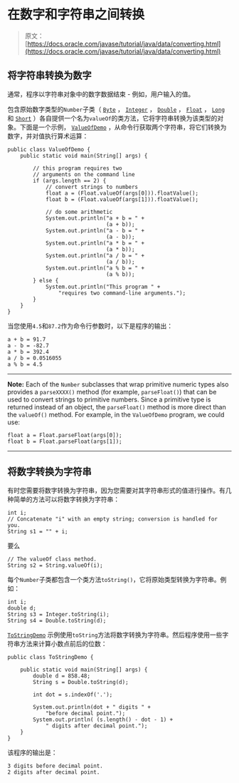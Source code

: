 # 在数字和字符串之间转换

> 原文： [https://docs.oracle.com/javase/tutorial/java/data/converting.html](https://docs.oracle.com/javase/tutorial/java/data/converting.html)

## 将字符串转换为数字

通常，程序以字符串对象中的数字数据结束 - 例如，用户输入的值。

包含原始数字类型的`Number`子类（ [`Byte`](https://docs.oracle.com/javase/8/docs/api/java/lang/Byte.html) ， [`Integer`](https://docs.oracle.com/javase/8/docs/api/java/lang/Integer.html) ， [`Double`](https://docs.oracle.com/javase/8/docs/api/java/lang/Double.html) ， [`Float`](https://docs.oracle.com/javase/8/docs/api/java/lang/Float.html) ， [`Long`](https://docs.oracle.com/javase/8/docs/api/java/lang/Long.html) 和 [`Short`](https://docs.oracle.com/javase/8/docs/api/java/lang/Short.html) ）各自提供一个名为`valueOf`的类方法，它将字符串转换为该类型的对象。下面是一个示例， [`ValueOfDemo`](examples/ValueOfDemo.java) ，从命令行获取两个字符串，将它们转换为数字，并对值执行算术运算：

```
public class ValueOfDemo {
    public static void main(String[] args) {

        // this program requires two 
        // arguments on the command line 
        if (args.length == 2) {
            // convert strings to numbers
            float a = (Float.valueOf(args[0])).floatValue(); 
            float b = (Float.valueOf(args[1])).floatValue();

            // do some arithmetic
            System.out.println("a + b = " +
                               (a + b));
            System.out.println("a - b = " +
                               (a - b));
            System.out.println("a * b = " +
                               (a * b));
            System.out.println("a / b = " +
                               (a / b));
            System.out.println("a % b = " +
                               (a % b));
        } else {
            System.out.println("This program " +
                "requires two command-line arguments.");
        }
    }
}

```

当您使用`4.5`和`87.2`作为命令行参数时，以下是程序的输出：

```
a + b = 91.7
a - b = -82.7
a * b = 392.4
a / b = 0.0516055
a % b = 4.5

```

* * *

**Note:** Each of the `Number` subclasses that wrap primitive numeric types also provides a `parseXXXX()` method (for example, `parseFloat()`) that can be used to convert strings to primitive numbers. Since a primitive type is returned instead of an object, the `parseFloat()` method is more direct than the `valueOf()` method. For example, in the `ValueOfDemo` program, we could use:

```
float a = Float.parseFloat(args[0]);
float b = Float.parseFloat(args[1]);

```

* * *

## 将数字转换为字符串

有时您需要将数字转换为字符串，因为您需要对其字符串形式的值进行操作。有几种简单的方法可以将数字转换为字符串：

```
int i;
// Concatenate "i" with an empty string; conversion is handled for you.
String s1 = "" + i;

```

要么

```
// The valueOf class method.
String s2 = String.valueOf(i);

```

每个`Number`子类都包含一个类方法`toString()`，它将原始类型转换为字符串。例如：

```
int i;
double d;
String s3 = Integer.toString(i); 
String s4 = Double.toString(d); 

```

[`ToStringDemo`](examples/ToStringDemo.java) 示例使用`toString`方法将数字转换为字符串。然后程序使用一些字符串方法来计算小数点前后的位数：

```
public class ToStringDemo {

    public static void main(String[] args) {
        double d = 858.48;
        String s = Double.toString(d);

        int dot = s.indexOf('.');

        System.out.println(dot + " digits " +
            "before decimal point.");
        System.out.println( (s.length() - dot - 1) +
            " digits after decimal point.");
    }
}

```

该程序的输出是：

```
3 digits before decimal point.
2 digits after decimal point.

```